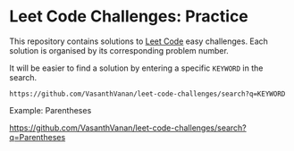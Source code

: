 # Leet Code Challenges: Practice

This repository contains solutions to [Leet Code](https://leetcode.com/) easy challenges. Each solution is organised by its corresponding problem number. 

It will be easier to find a solution by entering a specific `KEYWORD` in the search.

```
https://github.com/VasanthVanan/leet-code-challenges/search?q=KEYWORD
```

Example: Parentheses

<a href="https://github.com/VasanthVanan/leet-code-challenges/search?q=Parentheses" target="_blank">https://github.com/VasanthVanan/leet-code-challenges/search?q=Parentheses</a>
